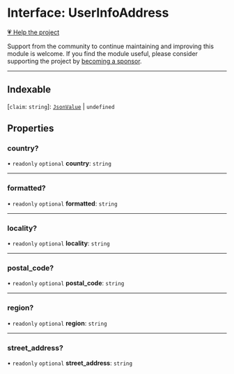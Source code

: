 # Interface: UserInfoAddress

[💗 Help the project](https://github.com/sponsors/panva)

Support from the community to continue maintaining and improving this module is welcome. If you find the module useful, please consider supporting the project by [becoming a sponsor](https://github.com/sponsors/panva).

***

## Indexable

 \[`claim`: `string`\]: [`JsonValue`](../type-aliases/JsonValue.md) \| `undefined`

## Properties

### country?

• `readonly` `optional` **country**: `string`

***

### formatted?

• `readonly` `optional` **formatted**: `string`

***

### locality?

• `readonly` `optional` **locality**: `string`

***

### postal\_code?

• `readonly` `optional` **postal\_code**: `string`

***

### region?

• `readonly` `optional` **region**: `string`

***

### street\_address?

• `readonly` `optional` **street\_address**: `string`
